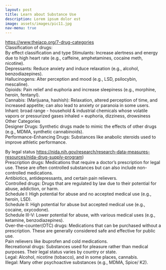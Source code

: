 ```yaml
---
layout: post
title: Learn about Substance Use
description: Lorem ipsum dolor est
image: assets/images/pic11.jpg
nav-menu: true
---
```

https://www.theiacp.org/7-drug-categories<br>
Classification of drugs:  
By effect classification and type
Stimulants: Increase alertness and energy due to high heart rate (e.g., caffeine, amphetamines, cocaine meth, nicotine).<br>
Depressants: Reduce anxiety and induce relaxation (e.g., alcohol, benzodiazepines).<br>
Hallucinogens: Alter perception and mood (e.g., LSD, psilocybin, mescaline).<br>
Opioids: Pain relief and euphoria and increase sleepiness  (e.g., morphine, heroin, fentanyl).<br>
Cannabis: (Marijuana, hashish): Relaxation, altered perception of time, and increased appetite; can also lead to anxiety or paranoia in some users.<br>
Inhant:  broad range - household & industrial chemicals whose volatile vapors or pressurized gases inhaled = euphoria, dizziness, drowsiness<br>
Other Categories<br>
Designer Drugs: Synthetic drugs made to mimic the effects of other drugs (e.g., MDMA, synthetic cannabinoids).<br>
Performance-Enhancing Drugs: Substances like anabolic steroids used to improve athletic performance.<br>

By legal status https://nida.nih.gov/research/research-data-measures-resources/nida-drug-supply-program)<br>
 Prescription drugs: Medications that require a doctor’s prescription for legal use. These are often controlled substances but can also include non-controlled medications.<br>
Antibiotics, antidepressants, and certain pain relievers.<br>
Controlled drugs: Drugs that are regulated by law due to their potential for abuse, addiction, or harm.<br>
Schedule I: High potential for abuse and no accepted medical use (e.g., heroin, LSD).<br>
Schedule II: High potential for abuse but accepted medical use (e.g., cocaine, oxycodone).<br>
Schedule III-V: Lower potential for abuse, with various medical uses (e.g., ketamine, benzodiazepines).<br>
Over-the-counter(OTC) drugs:  Medications that can be purchased without a prescription. These are generally considered safe and effective for public use.<br>
Pain relievers like ibuprofen and cold medications.<br>
Recreational drugs: Substances used for pleasure rather than medical purposes. Their legal status varies by country or state.<br>
Legal: Alcohol, nicotine (tobacco), and in some places, cannabis.<br>
Illegal: Many other psychoactive substances (e.g., MDMA, Spice/ K2).<br>
